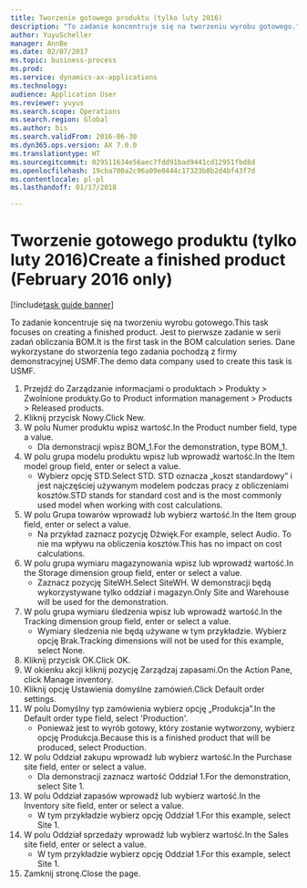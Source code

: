 ```yaml
--- 
title: Tworzenie gotowego produktu (tylko luty 2016)
description: "To zadanie koncentruje się na tworzeniu wyrobu gotowego."
author: YuyuScheller
manager: AnnBe
ms.date: 02/07/2017
ms.topic: business-process
ms.prod: 
ms.service: dynamics-ax-applications
ms.technology: 
audience: Application User
ms.reviewer: yuyus
ms.search.scope: Operations
ms.search.region: Global
ms.author: bis
ms.search.validFrom: 2016-06-30
ms.dyn365.ops.version: AX 7.0.0
ms.translationtype: HT
ms.sourcegitcommit: 029511634e56aec7fdd91bad9441cd12951fbd8d
ms.openlocfilehash: 19cba700a2c96a09e0444c17323b8b2d4bf43f7d
ms.contentlocale: pl-pl
ms.lasthandoff: 01/17/2018

---
```

# <a name="create-a-finished-product-february-2016-only"></a><span data-ttu-id="f132f-103">Tworzenie gotowego produktu (tylko luty 2016)</span><span class="sxs-lookup"><span data-stu-id="f132f-103">Create a finished product (February 2016 only)</span></span>

[!include[task guide banner](../../includes/task-guide-banner.md)]

<span data-ttu-id="f132f-104">To zadanie koncentruje się na tworzeniu wyrobu gotowego.</span><span class="sxs-lookup"><span data-stu-id="f132f-104">This task focuses on creating a finished product.</span></span> <span data-ttu-id="f132f-105">Jest to pierwsze zadanie w serii zadań obliczania BOM.</span><span class="sxs-lookup"><span data-stu-id="f132f-105">It is the first task in the BOM calculation series.</span></span> <span data-ttu-id="f132f-106">Dane wykorzystane do stworzenia tego zadania pochodzą z firmy demonstracyjnej USMF.</span><span class="sxs-lookup"><span data-stu-id="f132f-106">The demo data company used to create this task is USMF.</span></span>

1. <span data-ttu-id="f132f-107">Przejdź do Zarządzanie informacjami o produktach > Produkty > Zwolnione produkty.</span><span class="sxs-lookup"><span data-stu-id="f132f-107">Go to Product information management > Products > Released products.</span></span>
2. <span data-ttu-id="f132f-108">Kliknij przycisk Nowy.</span><span class="sxs-lookup"><span data-stu-id="f132f-108">Click New.</span></span>
3. <span data-ttu-id="f132f-109">W polu Numer produktu wpisz wartość.</span><span class="sxs-lookup"><span data-stu-id="f132f-109">In the Product number field, type a value.</span></span>
    * <span data-ttu-id="f132f-110">Dla demonstracji wpisz BOM_1.</span><span class="sxs-lookup"><span data-stu-id="f132f-110">For the demonstration, type BOM_1.</span></span>  
4. <span data-ttu-id="f132f-111">W polu grupa modelu produktu wpisz lub wprowadź wartość.</span><span class="sxs-lookup"><span data-stu-id="f132f-111">In the Item model group field, enter or select a value.</span></span>
    * <span data-ttu-id="f132f-112">Wybierz opcję STD.</span><span class="sxs-lookup"><span data-stu-id="f132f-112">Select STD.</span></span> <span data-ttu-id="f132f-113">STD oznacza „koszt standardowy” i jest najczęściej używanym modelem podczas pracy z obliczeniami kosztów.</span><span class="sxs-lookup"><span data-stu-id="f132f-113">STD stands for standard cost and is the most commonly used model when working with cost calculations.</span></span>  
5. <span data-ttu-id="f132f-114">W polu Grupa towarów wprowadź lub wybierz wartość.</span><span class="sxs-lookup"><span data-stu-id="f132f-114">In the Item group field, enter or select a value.</span></span>
    * <span data-ttu-id="f132f-115">Na przykład zaznacz pozycję Dźwięk.</span><span class="sxs-lookup"><span data-stu-id="f132f-115">For example, select Audio.</span></span> <span data-ttu-id="f132f-116">To nie ma wpływu na obliczenia kosztów.</span><span class="sxs-lookup"><span data-stu-id="f132f-116">This has no impact on cost calculations.</span></span>  
6. <span data-ttu-id="f132f-117">W polu grupa wymiaru magazynowania wpisz lub wprowadź wartość.</span><span class="sxs-lookup"><span data-stu-id="f132f-117">In the Storage dimension group field, enter or select a value.</span></span>
    * <span data-ttu-id="f132f-118">Zaznacz pozycję SiteWH.</span><span class="sxs-lookup"><span data-stu-id="f132f-118">Select SiteWH.</span></span> <span data-ttu-id="f132f-119">W demonstracji będą wykorzystywane tylko oddział i magazyn.</span><span class="sxs-lookup"><span data-stu-id="f132f-119">Only Site and Warehouse will be used for the demonstration.</span></span>  
7. <span data-ttu-id="f132f-120">W polu grupa wymiaru śledzenia wpisz lub wprowadź wartość.</span><span class="sxs-lookup"><span data-stu-id="f132f-120">In the Tracking dimension group field, enter or select a value.</span></span>
    * <span data-ttu-id="f132f-121">Wymiary śledzenia nie będą używane w tym przykładzie. Wybierz opcję Brak.</span><span class="sxs-lookup"><span data-stu-id="f132f-121">Tracking dimensions will not be used for this example, select None.</span></span>  
8. <span data-ttu-id="f132f-122">Kliknij przycisk OK.</span><span class="sxs-lookup"><span data-stu-id="f132f-122">Click OK.</span></span>
9. <span data-ttu-id="f132f-123">W okienku akcji kliknij pozycję Zarządzaj zapasami.</span><span class="sxs-lookup"><span data-stu-id="f132f-123">On the Action Pane, click Manage inventory.</span></span>
10. <span data-ttu-id="f132f-124">Kliknij opcję Ustawienia domyślne zamówień.</span><span class="sxs-lookup"><span data-stu-id="f132f-124">Click Default order settings.</span></span>
11. <span data-ttu-id="f132f-125">W polu Domyślny typ zamówienia wybierz opcję „Produkcja”.</span><span class="sxs-lookup"><span data-stu-id="f132f-125">In the Default order type field, select 'Production'.</span></span>
    * <span data-ttu-id="f132f-126">Ponieważ jest to wyrób gotowy, który zostanie wytworzony, wybierz opcję Produkcja.</span><span class="sxs-lookup"><span data-stu-id="f132f-126">Because this is a finished product that will be produced, select Production.</span></span>  
12. <span data-ttu-id="f132f-127">W polu Oddział zakupu wprowadź lub wybierz wartość.</span><span class="sxs-lookup"><span data-stu-id="f132f-127">In the Purchase site field, enter or select a value.</span></span>
    * <span data-ttu-id="f132f-128">Dla demonstracji zaznacz wartość Oddział 1.</span><span class="sxs-lookup"><span data-stu-id="f132f-128">For the demonstration, select Site 1.</span></span>  
13. <span data-ttu-id="f132f-129">W polu Oddział zapasów wprowadź lub wybierz wartość.</span><span class="sxs-lookup"><span data-stu-id="f132f-129">In the Inventory site field, enter or select a value.</span></span>
    * <span data-ttu-id="f132f-130">W tym przykładzie wybierz opcję Oddział 1.</span><span class="sxs-lookup"><span data-stu-id="f132f-130">For this example, select Site 1.</span></span>  
14. <span data-ttu-id="f132f-131">W polu Oddział sprzedaży wprowadź lub wybierz wartość.</span><span class="sxs-lookup"><span data-stu-id="f132f-131">In the Sales site field, enter or select a value.</span></span>
    * <span data-ttu-id="f132f-132">W tym przykładzie wybierz opcję Oddział 1.</span><span class="sxs-lookup"><span data-stu-id="f132f-132">For this example, select Site 1.</span></span>  
15. <span data-ttu-id="f132f-133">Zamknij stronę.</span><span class="sxs-lookup"><span data-stu-id="f132f-133">Close the page.</span></span>


